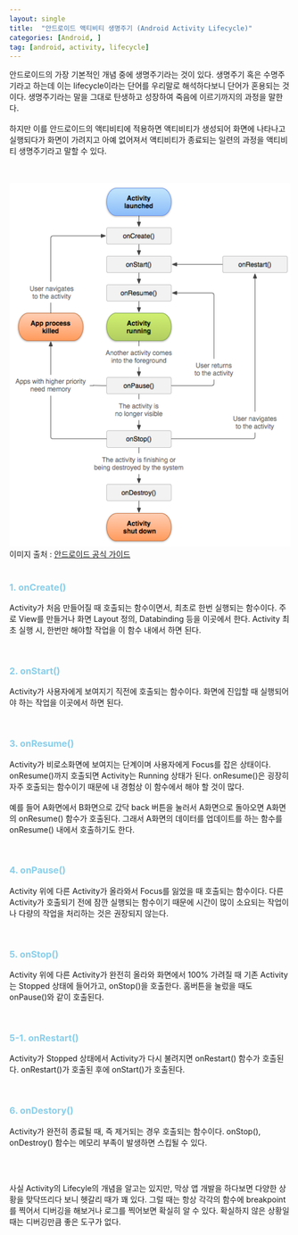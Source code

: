 ```yaml
---
layout: single
title:  "안드로이드 액티비티 생명주기 (Android Activity Lifecycle)"
categories: [Android, ]
tag: [android, activity, lifecycle]
---
```


안드로이드의 가장 기본적인 개념 중에 생명주기라는 것이 있다. 생명주기 혹은 수명주기라고 하는데 이는 lifecycle이라는 단어를 우리말로 해석하다보니 단어가 혼용되는 것이다. 생명주기라는 말을 그대로 탄생하고 성장하여 죽음에 이르기까지의 과정을 말한다.
<br/><br/>
하지만 이를 안드로이드의 액티비티에 적용하면 액티비티가 생성되어 화면에 나타나고 실행되다가 화면이 가려지고 아예 없어져서 액티비티가 종료되는 일련의 과정을 액티비티 생명주기라고 말할 수 있다.
<br/><br/><br/>

![activity_lifecycle.png](/images/2022-08-14-android-activity-lifecycle/activity_lifecycle.png)
이미지 출처 : [안드로이드 공식 가이드](https://developer.android.com/guide/components/activities/activity-lifecycle)
<br/><br/>

### <span style="color: skyblue">**1. onCreate()**</span>
Activity가 처음 만들어질 때 호출되는 함수이면서, 최초로 한번 실행되는 함수이다. 주로 View를 만들거나 화면 Layout 정의, Databinding 등을 이곳에서 한다. Activity 최초 실행 시, 한번만 해야할 작업을 이 함수 내에서 하면 된다.

<br/>

### <span style="color: skyblue">**2. onStart()**</span>
Activity가 사용자에게 보여지기 직전에 호출되는 함수이다. 화면에 진입할 때 실행되어야 하는 작업을 이곳에서 하면 된다.

<br/>

### <span style="color: skyblue">**3. onResume()**</span>
Activity가 비로소화면에 보여지는 단계이며 사용자에게 Focus를 잡은 상태이다. onResume()까지 호출되면 Activity는 Running 상태가 된다. onResume()은 굉장히 자주 호출되는 함수이기 때문에 내 경험상 이 함수에서 해야 할 것이 많다.
<br/><br/>
예를 들어 A화면에서 B화면으로 갔닥 back 버튼을 눌러서 A화면으로 돌아오면 A화면의 onResume() 함수가 호출된다. 그래서 A화면의 데이터를 업데이트를 하는 함수를 onResume() 내에서 호출하기도 한다.

<br/>

### <span style="color: skyblue">**4. onPause()**</span>
Activity 위에 다른 Activity가 올라와서 Focus를 잃었을 때 호출되는 함수이다. 다른 Activity가 호출되기 전에 잠깐 실행되는 함수이기 때문에 시간이 많이 소요되는 작업이나 다량의 작업을 처리하는 것은 권장되지 않는다.

<br/>

### <span style="color: skyblue">**5. onStop()**</span>
Activity 위에 다른 Activity가 완전히 올라와 화면에서 100% 가려질 때 기존 Activity는 Stopped 상태에 들어가고, onStop()을 호출한다. 홈버튼을 눌렀을 때도 onPause()와 같이 호출된다.

<br/>

### <span style="color: skyblue">**5-1. onRestart()**</span>
Activity가 Stopped 상태에서 Activity가 다시 불려지면 onRestart() 함수가 호출된다. onRestart()가 호출된 후에 onStart()가 호출된다.

<br/>

### <span style="color: skyblue">**6. onDestory()**</span>
Activity가 완전히 종료될 때, 즉 제거되는 경우 호출되는 함수이다. onStop(), onDestroy() 함수는 메모리 부족이 발생하면 스킵될 수 있다.

<br/><br/>

사실 Activity의 Lifecyle의 개념을 알고는 있지만, 막상 앱 개발을 하다보면 다양한 상황을 맞닥뜨리다 보니 헷갈리 때가 꽤 있다. 그럴 때는 항상 각각의 함수에 breakpoint를 찍어서 디버깅을 해보거나 로그를 찍어보면 확실히 알 수 있다. 확실하지 않은 상황일 때는 디버깅만큼 좋은 도구가 없다.
